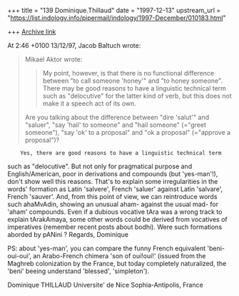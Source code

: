 +++
title = "139 Dominique.Thillaud"
date = "1997-12-13"
upstream_url = "https://list.indology.info/pipermail/indology/1997-December/010183.html"

+++
[Archive link](https://list.indology.info/pipermail/indology/1997-December/010183.html)

At 2:46 +0100 13/12/97, Jacob Baltuch wrote:
>Mikael Aktor wrote:
>
>>My point, however, is that there is no functional difference between "to call
>>someone 'honey'" and "to honey someone". There may be good reasons to
>>have a linguistic technical term such as "delocutive" for the latter kind
>>of verb, but this does not make it a speech act of its own.
>
>Are you talking about the difference between "dire 'salut'" and "saluer",
>"say 'hail' to someone" and "hail someone" (="greet someone"), "say 'ok'
>to a proposal" and "ok a proposal" (="approve a proposal")?

        Yes, there are good reasons to have a linguistic technical term
such as "delocutive". But not only for pragmatical purpose and
English/American, poor in derivations and compounds (but 'yes-man'!), don't
show well this reasons.
        That's to explain some irregularities in the words' formation as
Latin 'salvere', French 'saluer' against Latin 'salvare', French 'sauver'.
And, from this point of view, we can reintroduce words such ahaMvAdin,
showing an unusual aham- against the usual mad- for 'aham' compounds.
        Even if a dubious vocative tAra was a wrong track to explain
tArakAmaya, some other words could be derived from vocatives of imperatives
(remember recent posts about bodhi). Were such formations aborded by pANini
?
        Regards,
Dominique

PS: about 'yes-man', you can compare the funny French equivalent
'beni-oui-oui', an Arabo-French chimera 'son of oui!oui!' (issued from the
Maghreb colonization by the France, but today completely naturalized, the
'beni' beeing understand 'blessed', 'simpleton').

Dominique THILLAUD
Universite' de Nice Sophia-Antipolis, France



